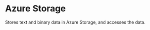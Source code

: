 Azure Storage
=============

 Stores text and binary data in Azure Storage, and accesses the data.

